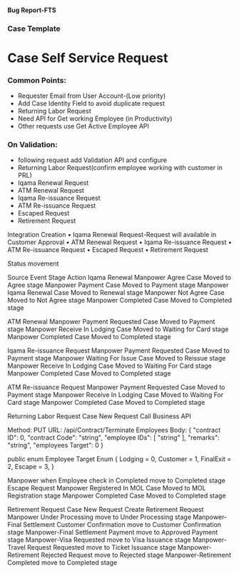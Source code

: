 
#### Bug Report-FTS
### Case Template 
# Case Self Service Request

### Common Points:

- 	Requester Email from User Account-(Low priority)
- Add Case Identity Field to avoid duplicate request
- Returning Labor Request
- 	Need API for Get working Employee (in Productivity)
- 	Other requests use Get Active Employee API
### On Validation: 
- 	following request add Validation API and configure
- 	Returning Labor Request(confirm employee working with customer in PRL)
- 	Iqama Renewal Request
-  ATM Renewal Request
- 	Iqama Re-issuance Request
- 	ATM Re-issuance Request
- 	Escaped Request
- 	Retirement Request

Integration
Creation
•	Iqama Renewal Request-Request will available in Customer Approval
•	ATM Renewal Request
•	Iqama Re-issuance Request
•	ATM Re-issuance Request
•	Escaped Request
•	Retirement Request

Status movement

Source Event	Stage	Action
Iqama Renewal
Manpower	Agree	Case Moved to Agree stage
Manpower	Payment	Case Moved to Payment stage
Manpower	Iqama Renewal	Case Moved to Renewal stage
Manpower	Not Agree	Case Moved to Not Agree stage
Manpower	Completed	Case Moved to Completed stage
 	 	 
ATM Renewal
Manpower	Payment Requested	Case Moved to Payment stage
Manpower	Receive In Lodging 	Case Moved to Waiting for Card stage
Manpower	Completed	Case Moved to Completed stage
 	 	 
Iqama Re-issuance Request
Manpower	Payment Requested	Case Moved to Payment stage
Manpower	Waiting For Issue	Case Moved to Reissue stage
Manpower	Receive In Lodging 	Case Moved to Waiting For Card stage
Manpower	Completed	Case Moved to Completed stage
 	 	 
ATM Re-issuance Request
Manpower	Payment Requested	Case Moved to Payment stage
Manpower	Receive In Lodging 	Case Moved to Waiting For Card stage
Manpower	Completed	Case Moved to Completed stage
 	 	 
Returning Labor Request
Case	New Request	Call Business API

Method: PUT
URL:
/api/Contract/Terminate Employees
Body:
{
"contract ID": 0,
"contract Code": "string",
"employee IDs": [
"string"
],
"remarks": "string",
"employees Target": 0
}

public enum Employee Target Enum
{
Lodging = 0,
Customer = 1,
FinalExit = 2,
Escape = 3,
}

Manpower	when Employee check in Completed	move to Completed stage
Escape Request
Manpower	Registered In MOL 	Case Moved to MOL Registration stage
Manpower	Completed	Case Moved to Completed stage
 	 	 
Retirement Request
Case	New Request	Create Retirement Request
Manpower	Under Processing	move to Under Processing stage
Manpower-Final Settlement	Customer Confirmation	move to Customer Confirmation stage
Manpower-Final Settlement	Payment	move to Approved Payment stage
Manpower-Visa	Requested	move to Visa Issuance stage
Manpower-Travel Request	Requested	move to Ticket Issuance stage
Manpower-Retirement	Rejected Request	move to Rejected stage
Manpower-Retirement	Completed	move to Completed stage
